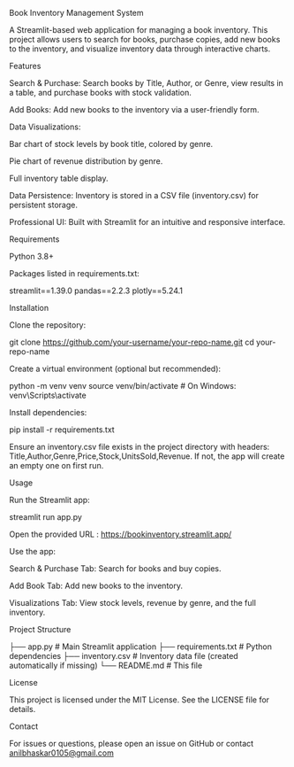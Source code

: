 Book Inventory Management System

A Streamlit-based web application for managing a book inventory. This project allows users to search for books, purchase copies, add new books to the inventory, and visualize inventory data through interactive charts.

Features



Search & Purchase: Search books by Title, Author, or Genre, view results in a table, and purchase books with stock validation.


Add Books: Add new books to the inventory via a user-friendly form.


Data Visualizations:


Bar chart of stock levels by book title, colored by genre.



Pie chart of revenue distribution by genre.



Full inventory table display.



Data Persistence: Inventory is stored in a CSV file (inventory.csv) for persistent storage.



Professional UI: Built with Streamlit for an intuitive and responsive interface.

Requirements


Python 3.8+


Packages listed in requirements.txt:

streamlit==1.39.0
pandas==2.2.3
plotly==5.24.1

Installation



Clone the repository:

git clone https://github.com/your-username/your-repo-name.git
cd your-repo-name



Create a virtual environment (optional but recommended):

python -m venv venv
source venv/bin/activate  # On Windows: venv\Scripts\activate



Install dependencies:

pip install -r requirements.txt



Ensure an inventory.csv file exists in the project directory with headers: Title,Author,Genre,Price,Stock,UnitsSold,Revenue. If not, the app will create an empty one on first run.

Usage





Run the Streamlit app:

streamlit run app.py



Open the provided URL : https://bookinventory.streamlit.app/



Use the app:




Search & Purchase Tab: Search for books and buy copies.



Add Book Tab: Add new books to the inventory.



Visualizations Tab: View stock levels, revenue by genre, and the full inventory.

Project Structure

├── app.py              # Main Streamlit application
├── requirements.txt    # Python dependencies
├── inventory.csv       # Inventory data file (created automatically if missing)
└── README.md           # This file






License

This project is licensed under the MIT License. See the LICENSE file for details.

Contact

For issues or questions, please open an issue on GitHub or contact anilbhaskar0105@gmail.com
